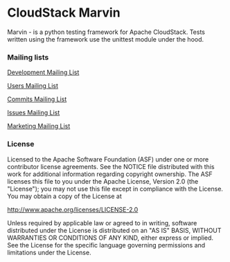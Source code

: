 # CloudStack Marvin

Marvin - is a python testing framework for Apache CloudStack. Tests written
using the framework use the unittest module under the hood.


### Mailing lists

[Development Mailing List](mailto:dev-subscribe@cloudstack.apache.org)

[Users Mailing List](mailto:users-subscribe@cloudstack.apache.org)

[Commits Mailing List](mailto:commits-subscribe@cloudstack.apache.org)

[Issues Mailing List](mailto:issues-subscribe@cloudstack.apache.org)

[Marketing Mailing List](mailto:marketing-subscribe@cloudstack.apache.org)


### License

Licensed to the Apache Software Foundation (ASF) under one
or more contributor license agreements.  See the NOTICE file
distributed with this work for additional information
regarding copyright ownership.  The ASF licenses this file
to you under the Apache License, Version 2.0 (the
"License"); you may not use this file except in compliance
with the License.  You may obtain a copy of the License at

  http://www.apache.org/licenses/LICENSE-2.0

Unless required by applicable law or agreed to in writing,
software distributed under the License is distributed on an
"AS IS" BASIS, WITHOUT WARRANTIES OR CONDITIONS OF ANY
KIND, either express or implied.  See the License for the
specific language governing permissions and limitations
under the License.
